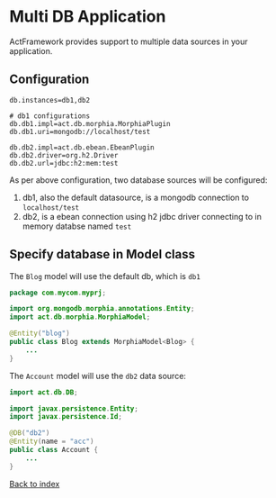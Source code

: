 # Multi DB Application

ActFramework provides support to multiple data sources in your application.

## Configuration

```
db.instances=db1,db2

# db1 configurations
db.db1.impl=act.db.morphia.MorphiaPlugin
db.db1.uri=mongodb://localhost/test

db.db2.impl=act.db.ebean.EbeanPlugin
db.db2.driver=org.h2.Driver
db.db2.url=jdbc:h2:mem:test
```

As per above configuration, two database sources will be configured:

1. db1, also the default datasource, is a mongodb connection to `localhost/test`
1. db2, is a ebean connection using h2 jdbc driver connecting to in memory databse named `test`

## Specify database in Model class

The `Blog` model will use the default db, which is `db1`

```java
package com.mycom.myprj;

import org.mongodb.morphia.annotations.Entity;
import act.db.morphia.MorphiaModel;

@Entity("blog")
public class Blog extends MorphiaModel<Blog> {
    ...
}
```
The `Account` model will use the `db2` data source:

```java
import act.db.DB;

import javax.persistence.Entity;
import javax.persistence.Id;

@DB("db2")
@Entity(name = "acc")
public class Account {
    ...
}
```

[Back to index](index.md)